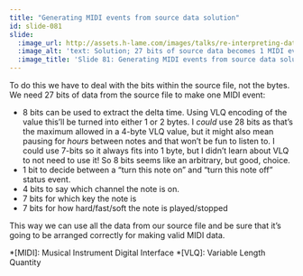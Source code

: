 ```yaml
---
title: "Generating MIDI events from source data solution"
id: slide-081
slide:
  :image_url: http://assets.h-lame.com/images/talks/re-interpreting-data/rubyconf-2023/slides/049.mp4
  :image_alt: 'text: Solution; 27 bits of source data becomes 1 MIDI event; delta-time-for(xxxx xxxx) – 8 bits [Arbitrary Choices]; type = 100x xxxx – 5 bits (1 bit on / off, 4 bits channel); key = 0xxx xxxx – 7 bits; velocity = 0xxx xxxx – 7 bits'
  :image_title: 'Slide 81: Generating MIDI events from source data solution'
---
```

To do this we have to deal with the bits within the source file, not the bytes. We need 27 bits of data from the source file to make one MIDI event:

* 8 bits can be used to extract the delta time.  Using VLQ encoding of the value this’ll be turned into either 1 or 2 bytes.  I _could_ use 28 bits as that’s the maximum allowed in a 4-byte VLQ value, but it might also mean pausing for _hours_ between notes and that won’t be fun to listen to.  I could use 7-bits so it always fits into 1 byte, but I didn’t learn about VLQ to not need to use it!  So 8 bits seems like an arbitrary, but good, choice.
* 1 bit to decide between a “turn this note on” and “turn this note off” status event.
* 4 bits to say which channel the note is on.
* 7 bits for which key the note is
* 7 bits for how hard/fast/soft the note is played/stopped

This way we can use all the data from our source file and be sure that it’s going to be arranged correctly for making valid MIDI data.

*[MIDI]: Musical Instrument Digital Interface
*[VLQ]: Variable Length Quantity
